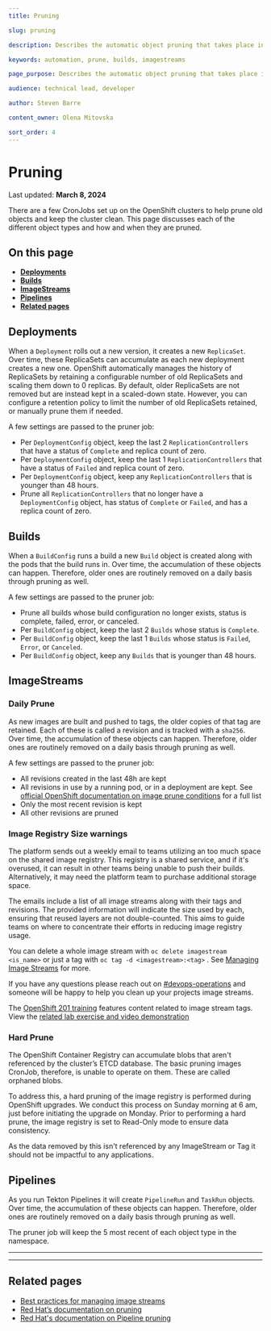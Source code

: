 ```yaml
---
title: Pruning

slug: pruning

description: Describes the automatic object pruning that takes place in OpenShift clusters.

keywords: automation, prune, builds, imagestreams

page_purpose: Describes the automatic object pruning that takes place in OpenShift clusters.

audience: technical lead, developer

author: Steven Barre

content_owner: Olena Mitovska

sort_order: 4
---
```


# Pruning
Last updated: **March 8, 2024**

There are a few CronJobs set up on the OpenShift clusters to help prune old objects and keep the cluster clean. This page discusses each of the different object types and how and when they are pruned.

## On this page
* **[Deployments](#deployments)**
* **[Builds](#builds)**
* **[ImageStreams](#imagestreams)**
* **[Pipelines](#pipelines)**
* **[Related pages](#related-pages)**

## Deployments

When a `Deployment` rolls out a new version, it creates a new `ReplicaSet`. Over time, these ReplicaSets can accumulate as each new deployment creates a new one. OpenShift automatically manages the history of ReplicaSets by retaining a configurable number of old ReplicaSets and scaling them down to 0 replicas. By default, older ReplicaSets are not removed but are instead kept in a scaled-down state. However, you can configure a retention policy to limit the number of old ReplicaSets retained, or manually prune them if needed.

A few settings are passed to the pruner job:
<!-- Steven please update this part: -->

* Per `DeploymentConfig` object, keep the last 2 `ReplicationControllers` that have a status of `Complete` and replica count of zero.
* Per `DeploymentConfig` object, keep the last 1 `ReplicationControllers` that have a status of `Failed` and replica count of zero.
* Per `DeploymentConfig` object, keep any `ReplicationControllers` that is younger than 48 hours.
* Prune all `ReplicationControllers` that no longer have a `DeploymentConfig` object, has status of `Complete` or `Failed`, and has a replica count of zero.

## Builds

When a `BuildConfig` runs a build a new `Build` object is created along with the pods that the build runs in. Over time, the accumulation of these objects can happen. Therefore, older ones are routinely removed on a daily basis through pruning as well.

A few settings are passed to the pruner job:

* Prune all builds whose build configuration no longer exists, status is complete, failed, error, or canceled.
* Per `BuildConfig` object, keep the last 2 `Builds` whose status is `Complete`.
* Per `BuildConfig` object, keep the last 1 `Builds` whose status is `Failed`, `Error`, or `Canceled`.
* Per `BuildConfig` object, keep any `Builds` that is younger than 48 hours.

## ImageStreams

### Daily Prune

As new images are built and pushed to tags, the older copies of that tag are retained. Each of these is called a revision and is tracked with a `sha256`. Over time, the accumulation of these objects can happen. Therefore, older ones are routinely removed on a daily basis through pruning as well.

A few settings are passed to the pruner job:

* All revisions created in the last 48h are kept
* All revisions in use by a running pod, or in a deployment are kept. See [official OpenShift documentation on image prune conditions](https://docs.openshift.com/container-platform/4.13/applications/pruning-objects.html#pruning-images-conditions_pruning-objects) for a full list
* Only the most recent revision is kept
* All other revisions are pruned

### Image Registry Size warnings

The platform sends out a weekly email to teams utilizing an too much space on the shared image registry. This registry is a shared service, and if it's overused, it can result in other teams being unable to push their builds. Alternatively, it may need the platform team to purchase additional storage space.

The emails include a list of all image streams along with their tags and revisions. The provided information will indicate the size used by each, ensuring that reused layers are not double-counted. This aims to guide teams on where to concentrate their efforts in reducing image registry usage.

You can delete a whole image stream with `oc delete imagestream <is_name>` or just a tag with `oc tag -d <imagestream>:<tag>` . See [Managing Image Streams](https://docs.openshift.com/container-platform/4.13/openshift_images/image-streams-manage.html#images-imagestream-remove-tag_image-streams-managing) for more.

If you have any questions please reach out on [#devops-operations](https://chat.developer.gov.bc.ca/channel/devops-operations) and someone will be happy to help you clean up your projects image streams.

The [OpenShift 201 training](../training-and-learning/training-from-the-platform-services-team.md) features content related to image stream tags. View the [related lab exercise and video demonstration](https://github.com/BCDevOps/devops-platform-workshops/blob/master/openshift-201/image-management.md)

### Hard Prune

The OpenShift Container Registry can accumulate blobs that aren't referenced by the cluster’s ETCD database. The basic pruning images CronJob, therefore, is unable to operate on them. These are called orphaned blobs.

To address this, a hard pruning of the image registry is performed during OpenShift upgrades. We conduct this process on Sunday morning at 6 am, just before initiating the upgrade on Monday. Prior to performing a hard prune, the image registry is set to Read-Only mode to ensure data consistency.

As the data removed by this isn't referenced by any ImageStream or Tag it should not be impactful to any applications.

## Pipelines

As you run Tekton Pipelines it will create `PipelineRun` and `TaskRun` objects. Over time, the accumulation of these objects can happen. Therefore, older ones are routinely removed on a daily basis through pruning as well.

The pruner job will keep the 5 most recent of each object type in the namespace.

---
---

## Related pages

- [Best practices for managing image streams](../build-deploy-and-maintain-apps/imagestreams.md)
- [Red Hat’s documentation on pruning](https://docs.openshift.com/container-platform/4.13/applications/pruning-objects.html)
- [Red Hat's documentation on Pipeline pruning](https://docs.openshift.com/pipelines/1.14/install_config/customizing-configurations-in-the-tektonconfig-cr.html#default-pruner-configuration_customizing-configurations-in-the-tektonconfig-cr)
